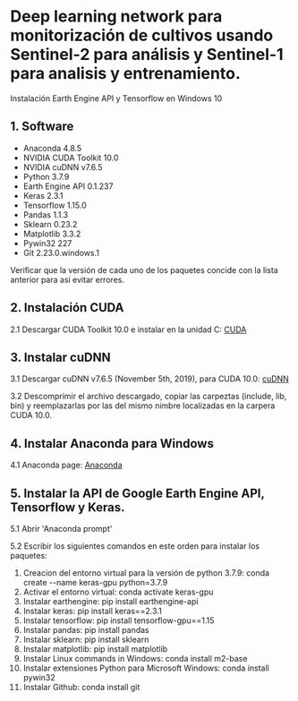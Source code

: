 # Deep learning network para monitorización de cultivos usando Sentinel-2 para análisis y Sentinel-1 para analisis y entrenamiento.

Instalación Earth Engine API y Tensorflow en Windows 10

## 1. Software

* Anaconda 4.8.5
* NVIDIA CUDA Toolkit 10.0
* NVIDIA cuDNN v7.6.5
* Python 3.7.9
* Earth Engine API 0.1.237
* Keras 2.3.1
* Tensorflow 1.15.0
* Pandas 1.1.3
* Sklearn 0.23.2
* Matplotlib 3.3.2
* Pywin32 227
* Git 2.23.0.windows.1

Verificar que la versión de cada uno de los paquetes concide con la lista anterior para así evitar errores.

## 2. Instalación CUDA

2.1 Descargar CUDA Toolkit 10.0 e instalar en la unidad C: [CUDA](https://developer.nvidia.com/cuda-10.0-download-archive)

## 3. Instalar cuDNN

3.1 Descargar cuDNN v7.6.5 (November 5th, 2019), para CUDA 10.0: [cuDNN](https://developer.nvidia.com/rdp/cudnn-archive)

3.2 Descomprimir el archivo descargado, copiar las carpeztas (include, lib, bin) y reemplazarlas por las del mismo nimbre localizadas en la carpera CUDA 10.0.

## 4. Instalar Anaconda para Windows

4.1 Anaconda page: [Anaconda](https://www.anaconda.com/products/individual)

## 5. Instalar la API de Google Earth Engine API, Tensorflow y Keras.

5.1 Abrir 'Anaconda prompt'

5.2 Escribir los siguientes comandos en este orden para instalar los paquetes: 

1. Creacion del entorno virtual para la versión de python 3.7.9: conda create --name keras-gpu python=3.7.9
2. Activar el entorno virtual: conda activate keras-gpu
3. Instalar earthengine: pip install earthengine-api
4. Instalar keras: pip install keras==2.3.1
5. Instalar tensorflow: pip install tensorflow-gpu==1.15
6. Instalar pandas: pip install pandas
7. Instalar sklearn: pip install sklearn
8. Instalar matplotlib: pip install matplotlib
9. Instalar Linux commands in Windows: conda install m2-base
10. Instalar extensiones Python para Microsoft Windows: conda install pywin32
11. Instalar Github: conda install git
